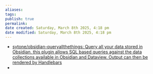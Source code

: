 ```yaml
---
aliases: 
tags: 
publish: true
permalink:
date created: Saturday, March 8th 2025, 4:18 pm
date modified: Saturday, March 8th 2025, 4:18 pm
---
```


- [sytone/obsidian-queryallthethings: Query all your data stored in Obsidian, this plugin allows SQL based queries against the data collections available in Obsidian and Dataview. Output can then be rendered by Handlebars](https://github.com/sytone/obsidian-queryallthethings)
- 
